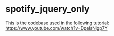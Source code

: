 # spotify_jquery_only

This is the codebase used in the following tutorial:
https://www.youtube.com/watch?v=DpelsNigp7Y
